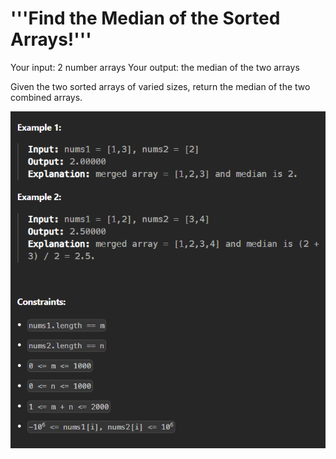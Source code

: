 # '''Find the Median of the Sorted Arrays!'''

Your input: 2 number arrays
Your output: the median of the two arrays

Given the two sorted arrays of varied sizes, return the median of the two combined arrays.

![examples-and-constraints](examples-constraints.png)
